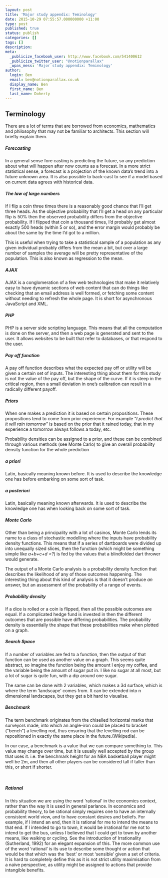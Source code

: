 ```yaml
---
layout: post
title: 'Major study appendix: Teminology'
date: 2015-10-29 07:55:57.000000000 +11:00
type: post
published: true
status: publish
categories: []
tags: []
description:
meta:
  _publicize_facebook_user: http://www.facebook.com/541400612
  _publicize_twitter_user: "@notionparallax"
  _wpas_mess: 'Major study appendix: Teminology'
author:
  login: Ben
  email: ben@notionparallax.co.uk
  display_name: Ben
  first_name: Ben
  last_name: Doherty
---
```

<p><!--more--></p>
<h2><a name="_Toc260017732"></a>Terminology</h2>
<p>There are a lot of terms that are borrowed from economics, mathematics and philosophy that may not be familiar to architects. This section will briefly explain them.</p>
<h5>Forecasting</h5>
<p>In a general sense fore casting is predicting the future, so any prediction about what will happen after now counts as a forecast. In a more strict statistical sense, a forecast is a projection of the known data’s trend into a future unknown area. It is also possible to back-cast to see if a model based on current data agrees with historical data.</p>
<h5>The law of large numbers</h5>
<p>If I flip a coin three times there is a reasonably good chance that I’ll get three heads. As the objective probability that I’ll get a head on any particular flip is 50% then the observed probability differs from the objective probability. If I flipped that coin a thousand times, I’d probably get almost exactly 500 heads (within 5 or so), and the error margin would probably be about the same by the time I’d got to a million.</p>
<p>This is useful when trying to take a statistical sample of a population as any given individual probably differs from the mean a bit, but over a large number of samples the average will be pretty representative of the population. This is also known as regression to the mean.</p>
<h5>AJAX</h5>
<p>AJAX is a conglomeration of a few web technologies that make it relatively easy to have dynamic sections of web content that can do things like checking that an email address is well formed, or fetching some content without needing to refresh the whole page. It is short for asynchronous JavaScript and XML.</p>
<h5>PHP</h5>
<p>PHP is a server side scripting language. This means that all the computation is done on the server, and then a web page is generated and sent to the user. It allows websites to be built that refer to databases, or that respond to the user.</p>
<h5>Pay off function</h5>
<p>A pay off function describes what the expected pay off or utility will be given a certain set of inputs. The interesting thing about them for this study is not the value of the pay off, but the shape of the curve. If it is steep in the critical region, then a small deviation in one’s calibration can result in a radically different payoff.</p>
<h5><a href="http://en.wikipedia.org/wiki/Prior_probability">Priors</a></h5>
<p>When one makes a prediction it is based on certain propositions. These propositions tend to come from prior experience. For example “<em>I predict that it will rain tomorrow</em>” is based on the prior that it rained today, that in my experience a tomorrow always follows a today, etc.</p>
<p>Probability densities can be assigned to a prior, and these can be combined through various methods (see Monte Carlo) to give an overall probability density function for the whole prediction</p>
<h5>a priori</h5>
<p>Latin, basically meaning known before. It is used to describe the knowledge one has before embarking on some sort of task.</p>
<h5>a posteriori</h5>
<p>Latin, basically meaning known afterwards. It is used to describe the knowledge one has when looking back on some sort of task.</p>
<h5>Monte Carlo</h5>
<p>Other than being a principality with a lot of casinos, Monte Carlo lends its name to a class of stochastic modelling where the inputs have probability density functions. This means that if a series of dartboards were divided up into unequally sized slices, then the function (which might be something simple like <em>a+b+c+d =?</em>) is fed by the values that a blindfolded dart thrower would generate.</p>
<p>The output of a Monte Carlo analysis is a probability density function that describes the likelihood of any of those outcomes happening. The interesting thing about this kind of analysis is that it doesn’t produce <em>an</em> answer, but an assessment of the probability of a range of events.</p>
<h5>Probability density</h5>
<p>If a dice is rolled or a coin is flipped, then all the possible outcomes are equal. If a complicated hedge fund is invested in then the different outcomes that are possible have differing probabilities. The probability density is essentially the shape that these probabilities make when plotted on a graph.</p>
<h5>Search Space</h5>
<p>If a number of variables are fed to a function, then the output of that function can be used as another value on a graph. This seems quite abstract, so imagine the function being the amount I enjoy my coffee, and the variable being the amount of sugar put in. I like no sugar at all most, but a lot of sugar is quite fun, with a dip around one sugar.</p>
<p>The same can be done with 2 variables, which makes a 3d surface, which is where the term ‘landscape’ comes from. It can be extended into n dimensional landscapes, but they get a bit hard to visualise.</p>
<h5>Benchmark</h5>
<p>The term benchmark originates from the chiselled horizontal marks that surveyors made, into which an angle-iron could be placed to bracket ("bench") a levelling rod, thus ensuring that the levelling rod can be repositioned in exactly the same place in the future.(Wikipedia).</p>
<p>In our case, a benchmark is a value that we can compare something to. This value may change over time, but it is usually well accepted by the group that uses it. i.e. the benchmark height for an NBA basketball player might well be 2m, and then all other players can be considered tall if taller than this, or short if shorter.</p>
<p><strong> </strong></p>
<h5>Rational</h5>
<p>In this situation we are using the word ‘rational’ in the economics context, rather than the way it is used in general parlance. In economics and probability theory, to be rational simply requires one to have an internally consistent world view, and to have constant desires and beliefs. For example, if I intend an end, then it is rational for me to intend the means to that end. If I intended to go to town, it would be irrational for me not to intend to get the bus, unless I believed that I could get to town by another means, like walking or cycling. See the introduction of Irrationality (Sutherland, 1992) for an elegant expansion of this. The more common use of the word ‘rational’ is its use to describe some thought or action that would be that which was the ‘best’ or most ‘sensible’ given a set of criteria. It is hard to completely define this as it is not strict utility maximisation from a naïve perspective, as utility might be assigned to actions that provide intangible benefits.</p>
